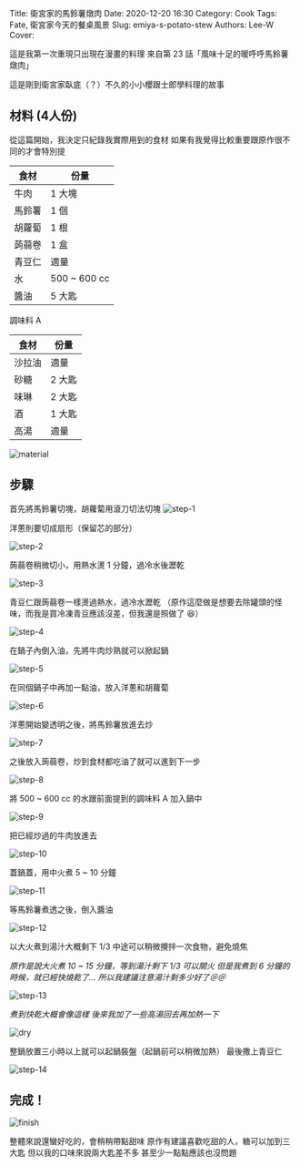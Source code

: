 Title: 衛宮家的馬鈴薯燉肉
Date: 2020-12-20 16:30
Category: Cook
Tags: Fate, 衛宮家今天的餐桌風景
Slug: emiya-s-potato-stew
Authors: Lee-W
Cover:

這是我第一次重現只出現在漫畫的料理
來自第 23 話「風味十足的暖呼呼馬鈴薯燉肉」

<!--more-->

這是剛到衛宮家臥底（？）不久的小小櫻跟士郎學料理的故事

## 材料 (4人份)
從這篇開始，我決定只紀錄我實際用到的食材
如果有我覺得比較重要跟原作很不同的才會特別提

| 食材 | 份量 |
|---|---|
| 牛肉 | 1 大塊 |
| 馬鈴薯 | 1 個 |
| 胡蘿蔔 | 1 根 |
| 蒟蒻卷 | 1 盒 |
| 青豆仁 | 適量 |
| 水 | 500 ~ 600 cc |
| 醬油 | 5 大匙 |

調味料 A

| 食材 | 份量 |
| --- | --- |
| 沙拉油 | 適量 |
| 砂糖 | 2 大匙 |
| 味琳 | 2 大匙 |
| 酒  | 1 大匙 |
| 高湯 | 適量 |

![material]({static}/images/post-images/2020-emiya-s-potato-stew/material.jpg)

## 步驟
首先將馬鈴薯切塊，胡蘿蔔用滾刀切法切塊
![step-1]({static}/images/post-images/2020-emiya-s-potato-stew/step-1.jpeg)

洋蔥則要切成扇形（保留芯的部分）

![step-2]({static}/images/post-images/2020-emiya-s-potato-stew/step-2.jpeg)

蒟蒻卷稍微切小，用熱水燙 1 分鐘，過冷水後瀝乾

![step-3]({static}/images/post-images/2020-emiya-s-potato-stew/step-3.jpeg)

青豆仁跟蒟蒻卷一樣燙過熱水，過冷水瀝乾
（原作這麼做是想要去除罐頭的怪味，而我是買冷凍青豆應該沒差，但我還是照做了 😆）

![step-4]({static}/images/post-images/2020-emiya-s-potato-stew/step-4.jpeg)

在鍋子內倒入油，先將牛肉炒熟就可以掀起鍋

![step-5]({static}/images/post-images/2020-emiya-s-potato-stew/step-5.jpeg)

在同個鍋子中再加一點油，放入洋蔥和胡蘿蔔

![step-6]({static}/images/post-images/2020-emiya-s-potato-stew/step-6.jpeg)

洋蔥開始變透明之後，將馬鈴薯放進去炒

![step-7]({static}/images/post-images/2020-emiya-s-potato-stew/step-7.jpeg)

之後放入蒟蒻卷，炒到食材都吃油了就可以進到下一步

![step-8]({static}/images/post-images/2020-emiya-s-potato-stew/step-8.jpeg)

將 500 ~ 600 cc 的水跟前面提到的調味料 A 加入鍋中

![step-9]({static}/images/post-images/2020-emiya-s-potato-stew/step-9.jpeg)

把已經炒過的牛肉放進去

![step-10]({static}/images/post-images/2020-emiya-s-potato-stew/step-10.jpeg)

蓋鍋蓋，用中火煮 5 ~ 10 分鐘

![step-11]({static}/images/post-images/2020-emiya-s-potato-stew/step-11.jpeg)

等馬鈴薯煮透之後，倒入醬油

![step-12]({static}/images/post-images/2020-emiya-s-potato-stew/step-12.jpeg)

以大火煮到湯汁大概剩下 1/3
中途可以稍微攪拌一次食物，避免燒焦

*原作是說大火煮 10 ~ 15 分鐘，等到湯汁剩下 1/3 可以關火*
*但是我煮到 6 分鐘的時候，就已經快燒乾了...*
*所以我建議注意湯汁剩多少好了＠＠*

![step-13]({static}/images/post-images/2020-emiya-s-potato-stew/step-13.jpeg)

*煮到快乾大概會像這樣*
*後來我加了一些高湯回去再加熱一下*

![dry]({static}/images/post-images/2020-emiya-s-potato-stew/dry.jpeg)

整鍋放置三小時以上就可以起鍋裝盤（起鍋前可以稍微加熱）
最後撒上青豆仁

![step-14]({static}/images/post-images/2020-emiya-s-potato-stew/step-14.jpeg)

## 完成！
![finish]({static}/images/post-images/2020-emiya-s-potato-stew/finish.jpg)

整體來說還蠻好吃的，會稍稍帶點甜味
原作有建議喜歡吃甜的人，糖可以加到三大匙
但以我的口味來說兩大匙差不多
甚至少一點點應該也沒問題
